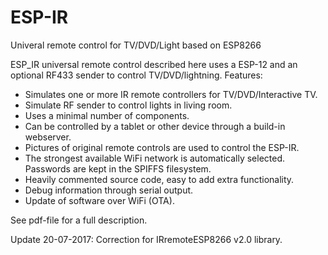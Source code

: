 # ESP-IR
Univeral remote control for TV/DVD/Light based on ESP8266

ESP_IR universal  remote control  described here uses a ESP-12 and an optional RF433 sender to control TV/DVD/lightning.
Features:
-	Simulates one or more IR remote controllers for TV/DVD/Interactive TV.
-	Simulate RF sender to control lights in living room.
-	 Uses a minimal number of components.
-	Can be controlled by a tablet or other device through a build-in webserver.
-	Pictures of original remote controls are used to control the ESP-IR.
-	The strongest available WiFi network is automatically selected.  Passwords are kept in the SPIFFS filesystem.
-	Heavily commented source code, easy to add extra functionality.
-	Debug information through serial output.
-	Update of software over WiFi (OTA).

See pdf-file for a full description.

Update 20-07-2017: Correction for IRremoteESP8266 v2.0 library.
